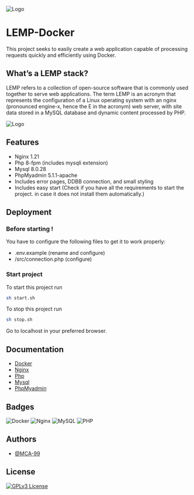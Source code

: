 
![Logo](https://tech.osteel.me/images/2020/03/04/docker-part-1-01.jpg)


# LEMP-Docker

This project seeks to easily create a web application capable of processing requests quickly and efficiently using Docker.

## What’s a LEMP stack?
LEMP refers to a collection of open-source software that is commonly used together to serve web applications. The term LEMP is an acronym that represents the configuration of a Linux operating system with an nginx (pronounced engine-x, hence the E in the acronym) web server, with site data stored in a MySQL database and dynamic content processed by PHP.


![Logo](https://ahex.co/wp-content/uploads/2017/11/Ahex-LEMP-1.png)
## Features

- Nginx 1.21
- Php 8-fpm (includes mysqli extension)
- Mysql 8.0.28
- PhpMyadmin 5.1.1-apache
- Includes error pages, DDBB connection, and small styling
- Includes easy start (Check if you have all the requirements to start the project. in case it does not install them automatically.)


## Deployment
### Before starting !
You have to configure the following files to get it to work properly:

- .env.example (rename and configure)
- /src/connection.php (configure)
### Start project
To start this project run

```bash
sh start.sh
```
To stop this project run

```bash
sh stop.sh
```
Go to localhost in your preferred browser.
## Documentation

- [Docker](https://docs.docker.com/)
- [Nginx](http://nginx.org/en/docs/)
- [Php](https://www.php.net/docs.php)
- [Mysql](https://dev.mysql.com/doc/)
- [PhpMyadmin](https://www.phpmyadmin.net/docs/)

## Badges

![Docker](https://img.shields.io/badge/docker-%230db7ed.svg?style=for-the-badge&logo=docker&logoColor=white)
![Nginx](https://img.shields.io/badge/nginx-%23009639.svg?style=for-the-badge&logo=nginx&logoColor=white)
![MySQL](https://img.shields.io/badge/mysql-%2300f.svg?style=for-the-badge&logo=mysql&logoColor=white)
![PHP](https://img.shields.io/badge/php-%23777BB4.svg?style=for-the-badge&logo=php&logoColor=white)

## Authors

- [@MCA-99](https://www.github.com/MCA-99)
## License

[![GPLv3 License](https://img.shields.io/badge/License-GPL%20v3-yellow.svg)](https://opensource.org/licenses/)

